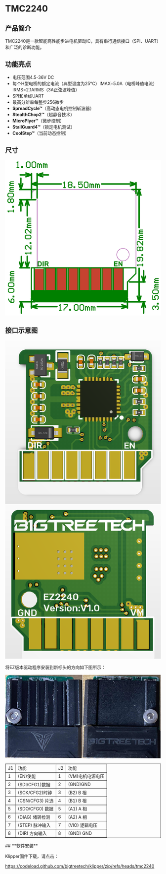 # TMC2240

## **产品简介**

TMC2240是一款智能高性能步进电机驱动IC，具有串行通信接口（SPI、UART）和广泛的诊断功能。

## **功能亮点**

- 电压范围4.5-36V DC
- 每个H型电桥的额定电流（典型温度为25°C）IMAX=5.0A（电桥峰值电流）IRMS=2.1ARMS（3A正弦波峰值）
- SPI和单线UART
- 最高分辨率每整步256微步
- **SpreadCycle™**（高动态电机控制斩波器）
- **StealthChop2™**（超静音技术）
- **MicroPlyer™**（微步控制）
- **StallGuard4™**（锁定电机测试）
- **CoolStep™**（当前动态控制）

## **尺寸**

<img src=img/EZ2208/EZ2208_Diagram.png width="600"/>

## **接口示意图**

<img src=img/EZ2240/EZ2240_Interface1.png width="600"/>

<img src=img/EZ2240/EZ2240_Interface2.png width="600"/>

将EZ版本驱动程序安装到新标头的方向如下图所示：

<img src=img/EZ5160Pro/EZ5160Pro_Interface3.png width="600"/>

<table border="1">
	<tr>
    <td>J1</td><td>功能</td><td>J2</td><td>功能</td></tr>
	<tr>
    <td>1</td><td>(EN)使能</td><td>1</td><td>(VM)电机电源电压</td></tr>
	<tr>
    <td>2</td><td>(SDI/CFG1)数据</td><td>2<td>(GND)GND</td></tr>
    <tr>
    <td>3</td><td>(SCK/CFG2)时钟</td><td>3</td><td>(B2) B 相</td></tr>
    <tr>
    <td>4</td><td>(CSN/CFG3) 片选</td><td>4</td><td>(B1) B 相</td></tr>
    <tr>
    <td>5</td><td>(SDO/CFG0) 数据</td><td>5</td><td>(A1) A 相</td></tr>
    <tr>
    <td>6</td><td>(DIAG) 堵转检测</td><td>6</td><td>(A2) A 相</td></tr>
    <tr>
    <td>7</td><td>(STEP) 脉冲输入</td><td>7</td><td>(VIO) 逻辑电压</td></tr>
    <tr>
    <td>8</td><td>(DIR) 方向输入</td><td>8</td><td>(GND) GND</td></tr>
    <tr>
</table>
## **软件安装**

Klipper固件下载，请点击：

https://codeload.github.com/bigtreetech/klipper/zip/refs/heads/tmc2240
